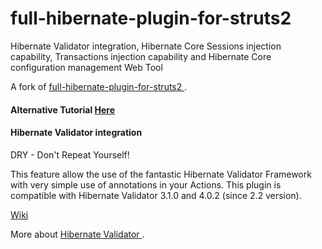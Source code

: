 full-hibernate-plugin-for-struts2
=================================

Hibernate Validator integration, Hibernate Core Sessions injection capability, Transactions injection capability and Hibernate Core configuration management Web Tool

A fork of 
<a href="https://code.google.com/p/full-hibernate-plugin-for-struts2/" target="_blank">
  full-hibernate-plugin-for-struts2
</a>.

<h4>
Alternative Tutorial 
<a href="http://www.dzone.com/tutorials/java/struts-2/struts-2-tutorial/struts-2-hibernate-validation-tutorial-1.html"  target="_blank">
  Here
</a>
</h4>

<h4>Hibernate Validator integration</h4>

DRY - Don't Repeat Yourself!

This feature allow the use of the fantastic Hibernate Validator Framework with very simple use of annotations in your Actions. This plugin is compatible with Hibernate Validator 3.1.0 and 4.0.2 (since 2.2 version).

<a href="https://code.google.com/p/full-hibernate-plugin-for-struts2/wiki/2_Hibernate_Validator_integration"  target="_blank">
  Wiki
</a>

More about
<a href="http://hibernate.org/validator/" target="_blank">
  Hibernate Validator
</a>.
